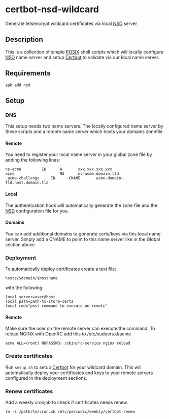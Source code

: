 certbot-nsd-wildcard
================
Generate letsencrypt wildcard certificates via local
[NSD](https://www.nlnetlabs.nl/projects/nsd/about/) server

## Description

This is a collection of simple [POSIX](http://www.opengroup.org/austin/papers/posix_faq.html)
shell scripts which will locally configure [NSD](https://www.nlnetlabs.nl/projects/nsd/about/)
name server and setup [Certbot](https://certbot.eff.org/) to validate via our local name server.


## Requirements

    apk add nsd

## Setup

### DNS

This setup needs two name servers. The locally configured name server by these
scripts and a remote name server which hosts your domains zonefile.

#### Remote

You need to register your local name server in your global zone file by adding
the following lines:

    ns-acme			IN		A		xxx.xxx.xxx.xxx
    acme					NS		ns-acme.domain.tld.
    _acme-challenge		IN		CNAME		acme-domain-tld.host.domain.tld

#### Local

The authentication hook will automatically generate the zone file and the
[NSD](https://www.nlnetlabs.nl/projects/nsd/about/) configuration file for you.

#### Domains

You can add additional domains to generate certs/keys via this local name server.
Simply add a CNAME to point to this name server like in the Global section above.

### Deployment

To automatically deploy certificates create a text file:

    hosts/$domain/$hostname

with the following:

    local server=user@host
    local path=path-to-store-certs
    local cmd="post command to execute on remote"

#### Remote

Make sure the user on the remote server can execute the command.
To reload NGINX with OpenRC add this to /etc/sudoers.d/acme

    acme ALL=(root) NOPASSWD: /sbin/rc-service nginx reload

### Create certificates

Run `setup.sh` to setup [Certbot](https://certbot.eff.org/) for your wildcard
domain. This will automatically deploy your certificates and keys to your remote
servers configured in the deployment sections.

### Renew certificates

Add a weekly cronjob to check if certificates needs renew.

    ln -s /path/to/cron.sh /etc/periodic/weekly/certbot-renew

